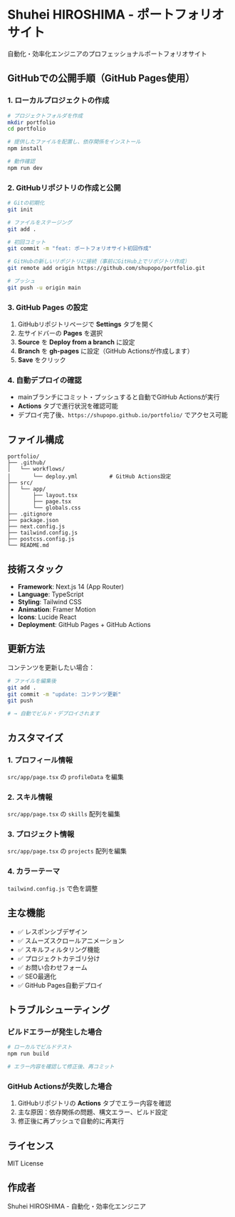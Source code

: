 # Shuhei HIROSHIMA - ポートフォリオサイト

自動化・効率化エンジニアのプロフェッショナルポートフォリオサイト

## GitHubでの公開手順（GitHub Pages使用）

### 1. ローカルプロジェクトの作成

```bash
# プロジェクトフォルダを作成
mkdir portfolio
cd portfolio

# 提供したファイルを配置し、依存関係をインストール
npm install

# 動作確認
npm run dev
```

### 2. GitHubリポジトリの作成と公開

```bash
# Gitの初期化
git init

# ファイルをステージング
git add .

# 初回コミット
git commit -m "feat: ポートフォリオサイト初回作成"

# GitHubの新しいリポジトリに接続（事前にGitHub上でリポジトリ作成）
git remote add origin https://github.com/shupopo/portfolio.git

# プッシュ
git push -u origin main
```

### 3. GitHub Pages の設定

1. GitHubリポジトリページで **Settings** タブを開く
2. 左サイドバーの **Pages** を選択
3. **Source** を **Deploy from a branch** に設定
4. **Branch** を **gh-pages** に設定（GitHub Actionsが作成します）
5. **Save** をクリック

### 4. 自動デプロイの確認

- mainブランチにコミット・プッシュすると自動でGitHub Actionsが実行
- **Actions** タブで進行状況を確認可能
- デプロイ完了後、`https://shupopo.github.io/portfolio/` でアクセス可能

## ファイル構成

```
portfolio/
├── .github/
│   └── workflows/
│       └── deploy.yml          # GitHub Actions設定
├── src/
│   └── app/
│       ├── layout.tsx
│       ├── page.tsx
│       └── globals.css
├── .gitignore
├── package.json
├── next.config.js
├── tailwind.config.js
├── postcss.config.js
└── README.md
```

## 技術スタック

- **Framework**: Next.js 14 (App Router)
- **Language**: TypeScript
- **Styling**: Tailwind CSS
- **Animation**: Framer Motion
- **Icons**: Lucide React
- **Deployment**: GitHub Pages + GitHub Actions

## 更新方法

コンテンツを更新したい場合：

```bash
# ファイルを編集後
git add .
git commit -m "update: コンテンツ更新"
git push

# → 自動でビルド・デプロイされます
```

## カスタマイズ

### 1. プロフィール情報
`src/app/page.tsx` の `profileData` を編集

### 2. スキル情報
`src/app/page.tsx` の `skills` 配列を編集

### 3. プロジェクト情報
`src/app/page.tsx` の `projects` 配列を編集

### 4. カラーテーマ
`tailwind.config.js` で色を調整

## 主な機能

- ✅ レスポンシブデザイン
- ✅ スムーズスクロールアニメーション  
- ✅ スキルフィルタリング機能
- ✅ プロジェクトカテゴリ分け
- ✅ お問い合わせフォーム
- ✅ SEO最適化
- ✅ GitHub Pages自動デプロイ

## トラブルシューティング

### ビルドエラーが発生した場合
```bash
# ローカルでビルドテスト
npm run build

# エラー内容を確認して修正後、再コミット
```

### GitHub Actionsが失敗した場合
1. GitHubリポジトリの **Actions** タブでエラー内容を確認
2. 主な原因：依存関係の問題、構文エラー、ビルド設定
3. 修正後に再プッシュで自動的に再実行

## ライセンス

MIT License

## 作成者

Shuhei HIROSHIMA - 自動化・効率化エンジニア